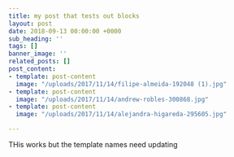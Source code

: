 ```yaml
---
title: my post that tests out blocks
layout: post
date: 2018-09-13 00:00:00 +0000
sub_heading: ''
tags: []
banner_image: ''
related_posts: []
post_content:
- template: post-content
  image: "/uploads/2017/11/14/filipe-almeida-192048 (1).jpg"
- template: post-content
  image: "/uploads/2017/11/14/andrew-robles-300868.jpg"
- template: post-content
  image: "/uploads/2017/11/14/alejandra-higareda-295605.jpg"

---
```

THis works but the template names need updating
